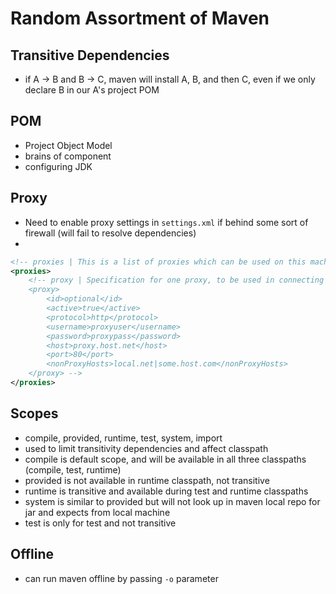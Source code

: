 # Random Assortment of Maven

## Transitive Dependencies
* if A -> B and B -> C, maven will install A, B, and then C, even if we only declare B in our A's project POM

## POM
* Project Object Model
* brains of component
* configuring JDK

## Proxy
* Need to enable proxy settings in `settings.xml` if behind some sort of firewall (will fail to resolve dependencies)
* 
```xml
<!-- proxies | This is a list of proxies which can be used on this machine to connect to the network. | Unless otherwise specified (by system property or command-line switch), the first proxy | specification in this list marked as active will be used. | -->
<proxies>
    <!-- proxy | Specification for one proxy, to be used in connecting to the network. |
    <proxy>
        <id>optional</id>
        <active>true</active>
        <protocol>http</protocol>
        <username>proxyuser</username>
        <password>proxypass</password>
        <host>proxy.host.net</host>
        <port>80</port>
        <nonProxyHosts>local.net|some.host.com</nonProxyHosts>
    </proxy> -->
</proxies>
```

## Scopes
* compile, provided, runtime, test, system, import
* used to limit transitivity dependencies and affect classpath
* compile is default scope, and will be available in all three classpaths (compile, test, runtime)
* provided is not available in runtime classpath, not transitive
* runtime is transitive and available during test and runtime classpaths
* system is similar to provided but will not look up in maven local repo for jar and expects from local machine
* test is only for test and not transitive

## Offline
* can run maven offline by passing `-o` parameter